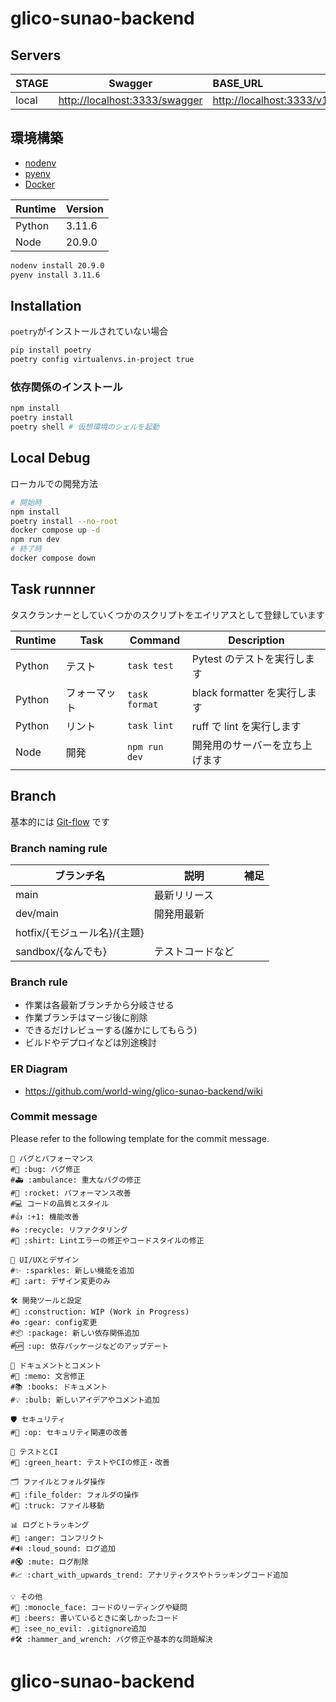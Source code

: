 # glico-sunao-backend

## Servers

| STAGE | Swagger                         | BASE_URL                   |
| ----- | ------------------------------- | :------------------------- |
| local | <http://localhost:3333/swagger> | <http://localhost:3333/v1> |

## 環境構築

- [nodenv](https://github.com/nodenv/nodenv)
- [pyenv](https://github.com/pyenv/pyenv)
- [Docker](https://www.docker.com/ja-jp/)

| Runtime | Version |
| ------- | ------- |
| Python  | 3.11.6  |
| Node    | 20.9.0  |

```bash
nodenv install 20.9.0
pyenv install 3.11.6
```

## Installation

`poetry`がインストールされていない場合

```bash
pip install poetry
poetry config virtualenvs.in-project true
```

### 依存関係のインストール

```bash
npm install
poetry install
poetry shell # 仮想環境のシェルを起動
```

## Local Debug

ローカルでの開発方法

```bash
# 開始時
npm install
poetry install --no-root
docker compose up -d
npm run dev
# 終了時
docker compose down
```

## Task runnner

タスクランナーとしていくつかのスクリプトをエイリアスとして登録しています

| Runtime | Task         | Command       | Description                    |
| ------- | ------------ | ------------- | ------------------------------ |
| Python  | テスト       | `task test`   | Pytest のテストを実行します    |
| Python  | フォーマット | `task format` | black formatter を実行します   |
| Python  | リント       | `task lint`   | ruff で lint を実行します      |
| Node    | 開発         | `npm run dev` | 開発用のサーバーを立ち上げます |

## Branch

基本的には [Git-flow](https://qiita.com/KosukeSone/items/514dd24828b485c69a05 "Git-flowって何？") です

### Branch naming rule

| ブランチ名                   | 説明             | 補足 |
| ---------------------------- | ---------------- | ---- |
| main                         | 最新リリース     |      |
| dev/main                     | 開発用最新       |      |
| hotfix/{モジュール名}/{主題} |                  |      |
| sandbox/{なんでも}           | テストコードなど |      |

### Branch rule

- 作業は各最新ブランチから分岐させる
- 作業ブランチはマージ後に削除
- できるだけレビューする(誰かにしてもらう)
- ビルドやデプロイなどは別途検討

### ER Diagram

- https://github.com/world-wing/glico-sunao-backend/wiki

### Commit message

Please refer to the following template for the commit message.

```plaintext
🐞 バグとパフォーマンス
#🐛 :bug: バグ修正
#🚑 :ambulance: 重大なバグの修正
#🚀 :rocket: パフォーマンス改善
#💻 コードの品質とスタイル
#👍 :+1: 機能改善
#♻️ :recycle: リファクタリング
#👕 :shirt: Lintエラーの修正やコードスタイルの修正

🎨 UI/UXとデザイン
#✨ :sparkles: 新しい機能を追加
#🎨 :art: デザイン変更のみ

🛠️ 開発ツールと設定
#🚧 :construction: WIP (Work in Progress)
#⚙ :gear: config変更
#📦 :package: 新しい依存関係追加
#🆙 :up: 依存パッケージなどのアップデート

📝 ドキュメントとコメント
#📝 :memo: 文言修正
#📚 :books: ドキュメント
#💡 :bulb: 新しいアイデアやコメント追加

🛡️ セキュリティ
#👮 :op: セキュリティ関連の改善

🧪 テストとCI
#💚 :green_heart: テストやCIの修正・改善

🗂️ ファイルとフォルダ操作
#📂 :file_folder: フォルダの操作
#🚚 :truck: ファイル移動

📊 ログとトラッキング
#💢 :anger: コンフリクト
#🔊 :loud_sound: ログ追加
#🔇 :mute: ログ削除
#📈 :chart_with_upwards_trend: アナリティクスやトラッキングコード追加

💡 その他
#🧐 :monocle_face: コードのリーディングや疑問
#🍻 :beers: 書いているときに楽しかったコード
#🙈 :see_no_evil: .gitignore追加
#🛠️ :hammer_and_wrench: バグ修正や基本的な問題解決
```
# glico-sunao-backend
